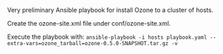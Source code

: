 Very preliminary Ansible playbook for install Ozone to a cluster of hosts.

Create the ozone-site.xml file under conf/ozone-site.xml.

Execute the playbook with:
    ```
    ansible-playbook -i hosts playbook.yaml --extra-vars=ozone_tarball=ozone-0.5.0-SNAPSHOT.tar.gz -v
    ```
